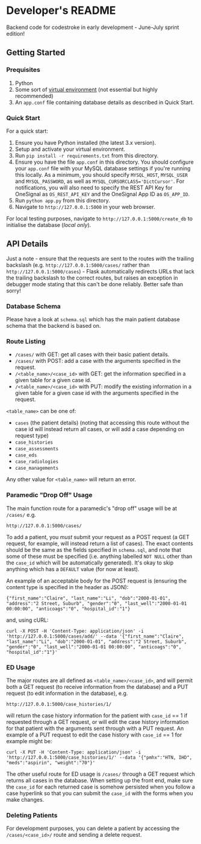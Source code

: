 # Developer's README

Backend code for codestroke in early development - June-July sprint edition!

## Getting Started

### Prequisites

1. Python
2. Some sort of [virtual environment](https://virtualenv.pypa.io/en/stable/) (not essential but highly recommended)
3. An `app.conf` file containing database details as described in Quick Start. 

### Quick Start

For a quick start:

1. Ensure you have Python installed (the latest 3.x version).
2. Setup and activate your virtual environment.
3. Run `pip install -r requirements.txt` from this directory.
4. Ensure you have the file `app.conf` in this directory. You should configure
   your `app.conf` file with your MySQL database settings if you're running this
   locally. As a minimum, you should specify `MYSQL_HOST`, `MYSQL_USER` and
   `MYSQL_PASSWORD`, as well as `MYSQL_CURSORCLASS='DictCursor'`. For
   notifications, you will also need to specify the REST API Key for OneSignal
   as `OS_REST_API_KEY` and the OneSignal App ID as `OS_APP_ID`. 
5. Run `python app.py` from this directory.
6. Navigate to `http://127.0.0.1:5000` in your web browser.

For local testing purposes, navigate to `http://127.0.0.1:5000/create_db` to
initialise the database (*local only*).

## API Details

Just a note - ensure that the requests are sent to the routes *with* the
trailing backslash (e.g. `http://127.0.0.1:5000/cases/` rather than
`http://127.0.0.1:5000/cases`) - Flask automatically redirects URLs that lack
the trailing backslash to the correct routes, but raises an exception in
debugger mode stating that this can't be done reliably. Better safe than sorry!

### Database Schema

Please have a look at `schema.sql` which has the main patient database schema
that the backend is based on. 

### Route Listing

- `/cases/` with GET: get all cases with their basic patient details.
- `/cases/` with POST: add a case with the arguments specified in the request.
- `/<table_name>/<case_id>` with GET: get the information specified in a given
  table for a given case id.
- `/<table_name>/<case_id>` with PUT: modify the existing information in a given
  table for a given case id with the arguments specified in the request.

`<table_name>` can be one of:

  - `cases` (the patient details) (noting that accessing this route without the
    case id will instead return all cases, or will add a case depending on
    request type)
  - `case_histories`
  - `case_assessments`
  - `case_eds`
  - `case_radiologies`
  - `case_managements`

  Any other value for `<table_name>` will return an error.

### Paramedic "Drop Off" Usage

The main function route for a paramedic's "drop off" usage will be at `/cases/`
e.g.

```
http://127.0.0.1:5000/cases/
```

To add a patient, you *must* submit your request as a POST request (a GET
request, for example, will instead return a list of cases). The exact contents
should be the same as the fields specified in `schema.sql`, and note that some
of these must be specified (i.e. anything labelled `NOT NULL` other than the
`case_id` which will be automatically generated). It's okay to skip anything
which has a `DEFAULT` value (for now at least).

An example of an acceptable body for the POST request is (ensuring the content
type is specified in the header as JSON):

```
{"first_name":"Claire", "last_name":"Li", "dob":"2000-01-01", "address":"2 Street, Suburb", "gender":"0", "last_well":"2000-01-01 00:00:00", "anticoags":"0", "hospital_id":"1"}
```

and, using cURL:

```
curl -X POST -H 'Content-Type: application/json' -i 'http://127.0.0.1:5000/cases/add/' --data '{"first_name":"Claire", "last_name":"Li", "dob":"2000-01-01", "address":"2 Street, Suburb", "gender":"0", "last_well":"2000-01-01 00:00:00", "anticoags":"0", "hospital_id":"1"}'
```

### ED Usage

The major routes are all defined as `<table_name>/<case_id>`, and will permit
both a GET request (to receive information from the database) and a PUT request
(to edit information in the database), e.g.

```
http://127.0.0.1:5000/case_histories/1/
```

will return the case history information for the patient with `case_id` == 1 if
requested through a GET request, or will edit the case history information for
that patient with the arguments sent through with a PUT request. An example of a
PUT request to edit the case history with `case_id` == 1 for example  might be:

```
curl -X PUT -H 'Content-Type: application/json' -i 'http://127.0.0.1:5000/case_histories/1/' --data '{"pmhx":"HTN, IHD", "meds":"aspirin", "weight":"70"}'
```

The other useful route for ED usage is `/cases/` through a GET request
which returns all cases in the database. When setting up the front end, make
sure the `case_id` for each returned case is somehow persisted when you follow a
case hyperlink so that you can submit the `case_id` with the forms when you make
changes.

### Deleting Patients

For development purposes, you can delete a patient by accessing the
`/cases/<case_id>/` route and sending a delete request. 
